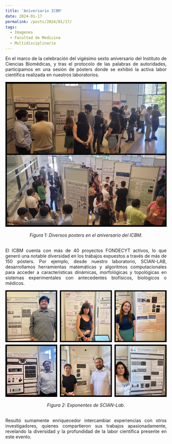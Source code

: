 ```yaml
---
title: 'Aniversario ICBM'
date: 2024-01-17
permalink: /posts/2024/01/17/
tags:
  - Imagenes
  - Facultad de Medicina
  - Multidisciplinario
---
```

<div style="text-align: justify;">En el marco de la celebración del vigésimo sexto aniversario del Instituto de Ciencias Biomédicas, y tras el protocolo de las palabras de autoridades, participamos en una sesión de pósters donde se exhibió la activa labor científica realizada en nuestros laboratorios.</div>


<p align="center">
  <p align="center">
  <img src="/files/ICBM_01.png" alt="Diversos posters en el aniversario del ICBM.">
</p>
<p align="center">
  <em>Figura 1: Diversos posters en el aniversario del ICBM.</em>
</p>

<br>
<div style="text-align: justify;">El ICBM cuenta con más de 40 proyectos FONDECYT activos, lo que generó una notable diversidad en los trabajos expuestos a través de más de 150 pósters. Por ejemplo, desde nuestro laboratorio, SCIAN-LAB, desarrollamos herramientas matemáticas y algoritmos computacionales para acceder a características dinámicas, morfológicas y topológicas en sistemas experimentales con antecedentes biofísicos, biológicos o médicos.</div>


<p align="center">
  <p align="center">
  <img src="/files/ICBM_02.png" alt="Exponentes de SCIAN-Lab.">
</p>
<p align="center">
  <em>Figura 2: Exponentes de SCIAN-Lab.</em>
</p>
<br>
<div style="text-align: justify;">Resultó sumamente enriquecedor intercambiar experiencias con otros investigadores, quienes compartieron sus trabajos apasionadamente, revelando la diversidad y la profundidad de la labor científica presente en este evento.</div>

